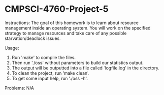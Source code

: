 # CMPSCI-4760-Project-5

Instructions:
The goal of this homework is to learn about resource management inside an operating system. You will work on the specified
strategy to manage resources and take care of any possible starvation/deadlock issues.

Usage:
1. Run 'make' to compile the files.
2. Then run './oss' without parameters to build our statistics output.
3. The output will be outputted into a file called 'logfile.log' in the directory.
4. To clean the project, run 'make clean'.
5. To get some input help, run './oss -h'.

Problems:
N/A